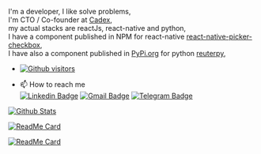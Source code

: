 I'm a developer, I like solve problems, <br>
I'm CTO / Co-founder at [Cadex](https://cadex.app/),<br>
my actual stacks are reactJs, react-native and python,<br>
I have a component published in NPM for react-native [react-native-picker-checkbox](https://github.com/ViniciusWovst/react-native-picker-checkbox), <br>
I have also a component published in [PyPi.org](https://pypi.org/) for python [reuterpy](https://github.com/ViniciusWovst/reuterpy),


- [![Github visitors](https://visitor-badge.glitch.me/badge?page_id=viniciuswovst.visitor-badge)](https://github.com/viniciuswovst)

- 📫 How to reach me  <br>
[![Linkedin Badge](https://img.shields.io/badge/-LinkedIn-blue?style=flat-square&logo=Linkedin&logoColor=white&link=https://www.linkedin.com/in/viniciusrodrigueswovst/)](https://www.linkedin.com/in/viniciusrodrigueswovst/)
[![Gmail Badge](https://img.shields.io/badge/-Gmail-c14438?style=flat-square&logo=Gmail&logoColor=white&link=mailto:viniciuswovst@gmail.com)](mailto:viniciuswovst@gmail.com)
[![Telegram Badge](https://img.shields.io/badge/-Telegram-1ca0f1?style=flat-square&labelColor=1ca0f1&logo=telegram&logoColor=white&link=https://t.me/viniciuswovst/)](https://t.me/viniciuswovst/)

[![Github Stats](https://github-readme-stats.vercel.app/api?username=viniciuswovst&hide=[%22issues%22,%22prs%22,%22contribs%22]&show_icons=true&theme=merko)](https://github.com/viniciuswovst)

[![ReadMe Card](https://github-readme-stats.vercel.app/api/pin/?username=viniciuswovst&repo=react-native-picker-checkbox&theme=merko)](https://github.com/viniciuswovst/react-native-picker-checkbox)

[![ReadMe Card](https://github-readme-stats.vercel.app/api/pin/?username=viniciuswovst&repo=reuterspy&theme=merko)](https://github.com/viniciuswovst/reuterspy)



<!--
**ViniciusWovst/viniciusWovst** is a ✨ _special_ ✨ repository because its `README.md` (this file) appears on your GitHub profile.

Here are some ideas to get you started:

- 🔭 I’m currently working on ...
- 🌱 I’m currently learning ...
- 👯 I’m looking to collaborate on ...
- 🤔 I’m looking for help with ...
- 💬 Ask me about ...
- 📫 How to reach me: ...
- 😄 Pronouns: ...
- ⚡ Fun fact: ...
-->
